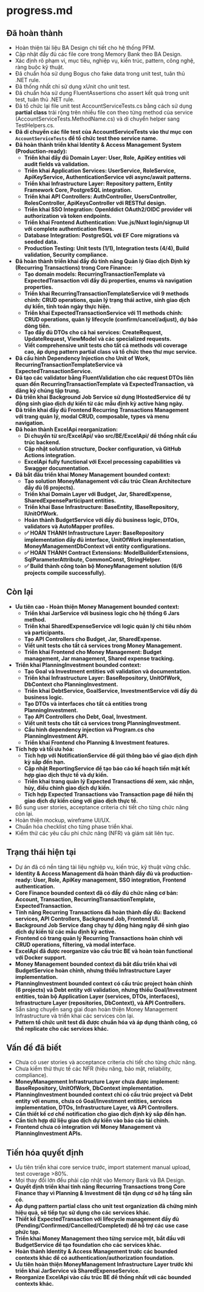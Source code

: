 # progress.md

## Đã hoàn thành
- Hoàn thiện tài liệu BA Design chi tiết cho hệ thống PFM.
- Cập nhật đầy đủ các file core trong Memory Bank theo BA Design.
- Xác định rõ phạm vi, mục tiêu, nghiệp vụ, kiến trúc, pattern, công nghệ, ràng buộc kỹ thuật.
- Đã chuẩn hóa sử dụng Bogus cho fake data trong unit test, tuân thủ .NET rule.
- Đã thống nhất chỉ sử dụng xUnit cho unit test.
- Đã chuẩn hóa sử dụng FluentAssertions cho assert kết quả trong unit test, tuân thủ .NET rule.
- Đã tổ chức lại file unit test AccountServiceTests.cs bằng cách sử dụng **partial class** trải rộng trên nhiều file con theo từng method của service (AccountServiceTests.MethodName.cs) và di chuyển helper sang TestHelpers.cs.
- **Đã di chuyển các file test của AccountServiceTests vào thư mục con `AccountServiceTests` để tổ chức test theo service name.**
- **Đã hoàn thành triển khai Identity & Access Management System (Production-ready):**
  - **Triển khai đầy đủ Domain Layer: User, Role, ApiKey entities với audit fields và validation.**
  - **Triển khai Application Services: UserService, RoleService, ApiKeyService, AuthenticationService với async/await patterns.**
  - **Triển khai Infrastructure Layer: Repository pattern, Entity Framework Core, PostgreSQL integration.**
  - **Triển khai API Controllers: AuthController, UsersController, RolesController, ApiKeysController với RESTful design.**
  - **Triển khai SSO Integration: OpenIddict OAuth2/OIDC provider với authorization và token endpoints.**
  - **Triển khai Frontend Authentication: Vue.js/Nuxt login/signup UI với complete authentication flows.**
  - **Database Integration: PostgreSQL với EF Core migrations và seeded data.**
  - **Production Testing: Unit tests (1/1), Integration tests (4/4), Build validation, Security compliance.**
- **Đã hoàn thành triển khai đầy đủ tính năng Quản lý Giao dịch Định kỳ (Recurring Transactions) trong Core Finance:**
  - **Tạo domain models: RecurringTransactionTemplate và ExpectedTransaction với đầy đủ properties, enums và navigation properties.**
  - **Triển khai RecurringTransactionTemplateService với 9 methods chính: CRUD operations, quản lý trạng thái active, sinh giao dịch dự kiến, tính toán ngày thực hiện.**
  - **Triển khai ExpectedTransactionService với 11 methods chính: CRUD operations, quản lý lifecycle (confirm/cancel/adjust), dự báo dòng tiền.**
  - **Tạo đầy đủ DTOs cho cả hai services: CreateRequest, UpdateRequest, ViewModel và các specialized requests.**
  - **Viết comprehensive unit tests cho tất cả methods với coverage cao, áp dụng pattern partial class và tổ chức theo thư mục service.**
- **Đã cấu hình Dependency Injection cho Unit of Work, RecurringTransactionTemplateService và ExpectedTransactionService.**
- **Đã tạo các validator bằng FluentValidation cho các request DTOs liên quan đến RecurringTransactionTemplate và ExpectedTransaction, và đăng ký chúng tập trung.**
- **Đã triển khai Background Job Service sử dụng IHostedService để tự động sinh giao dịch dự kiến từ các mẫu định kỳ active hàng ngày.**
- **Đã triển khai đầy đủ Frontend Recurring Transactions Management với trang quản lý, modal CRUD, composable, types và menu navigation.**
- **Đã hoàn thành ExcelApi reorganization:**
  - **Di chuyển từ src/ExcelApi/ vào src/BE/ExcelApi/ để thống nhất cấu trúc backend.**
  - **Cập nhật solution structure, Docker configuration, và GitHub Actions integration.**
  - **ExcelApi fully functional với Excel processing capabilities và Swagger documentation.**
- **Đã bắt đầu triển khai Money Management bounded context:**
  - **Tạo solution MoneyManagement với cấu trúc Clean Architecture đầy đủ (6 projects).**
  - **Triển khai Domain Layer với Budget, Jar, SharedExpense, SharedExpenseParticipant entities.**
  - **Triển khai Base Infrastructure: BaseEntity, IBaseRepository, IUnitOfWork.**
  - **Hoàn thành BudgetService với đầy đủ business logic, DTOs, validators và AutoMapper profiles.**
  - **✅ HOÀN THÀNH Infrastructure Layer: BaseRepository implementation đầy đủ interface, UnitOfWork implementation, MoneyManagementDbContext với entity configurations.**
  - **✅ HOÀN THÀNH Contract Extensions: ModelBuilderExtensions, SqlParameterAttribute, CommonConst, StringHelper.**
  - **✅ Build thành công toàn bộ MoneyManagement solution (6/6 projects compile successfully).**

## Còn lại
- **Ưu tiên cao - Hoàn thiện Money Management bounded context:**
  - **Triển khai JarService với business logic cho hệ thống 6 Jars method.**
  - **Triển khai SharedExpenseService với logic quản lý chi tiêu nhóm và participants.**
  - **Tạo API Controllers cho Budget, Jar, SharedExpense.**
  - **Viết unit tests cho tất cả services trong Money Management.**
  - **Triển khai Frontend cho Money Management: Budget management, Jar management, Shared expense tracking.**
- **Triển khai PlanningInvestment bounded context:**
  - **Tạo Goal và Investment entities với validation và documentation.**
  - **Triển khai Infrastructure Layer: BaseRepository, UnitOfWork, DbContext cho PlanningInvestment.**
  - **Triển khai DebtService, GoalService, InvestmentService với đầy đủ business logic.**
  - **Tạo DTOs và interfaces cho tất cả entities trong PlanningInvestment.**
  - **Tạo API Controllers cho Debt, Goal, Investment.**
  - **Viết unit tests cho tất cả services trong PlanningInvestment.**
  - **Cấu hình dependency injection và Program.cs cho PlanningInvestment API.**
  - **Triển khai Frontend cho Planning & Investment features.**
- **Tích hợp và tối ưu hóa:**
  - **Tích hợp với NotificationService để gửi thông báo về giao dịch định kỳ sắp đến hạn.**
  - **Cập nhật ReportingService để tạo báo cáo kế hoạch tiền mặt kết hợp giao dịch thực tế và dự kiến.**
  - **Triển khai trang quản lý Expected Transactions để xem, xác nhận, hủy, điều chỉnh giao dịch dự kiến.**
  - **Tích hợp Expected Transactions vào Transaction page để hiển thị giao dịch dự kiến cùng với giao dịch thực tế.**
- Bổ sung user stories, acceptance criteria chi tiết cho từng chức năng còn lại.
- Hoàn thiện mockup, wireframe UI/UX.
- Chuẩn hóa checklist cho từng phase triển khai.
- Kiểm thử các yêu cầu phi chức năng (NFR) và giám sát liên tục.

## Trạng thái hiện tại
- Dự án đã có nền tảng tài liệu nghiệp vụ, kiến trúc, kỹ thuật vững chắc.
- **Identity & Access Management đã hoàn thành đầy đủ và production-ready: User, Role, ApiKey management, SSO integration, Frontend authentication.**
- **Core Finance bounded context đã có đầy đủ chức năng cơ bản: Account, Transaction, RecurringTransactionTemplate, ExpectedTransaction.**
- **Tính năng Recurring Transactions đã hoàn thành đầy đủ: Backend services, API Controllers, Background Job, Frontend UI.**
- **Background Job Service đang chạy tự động hàng ngày để sinh giao dịch dự kiến từ các mẫu định kỳ active.**
- **Frontend có trang quản lý Recurring Transactions hoàn chỉnh với CRUD operations, filtering, và modal interface.**
- **ExcelApi đã được reorganize vào cấu trúc BE và hoàn toàn functional với Docker support.**
- **Money Management bounded context đã bắt đầu triển khai với BudgetService hoàn chỉnh, nhưng thiếu Infrastructure Layer implementation.**
- **PlanningInvestment bounded context có cấu trúc project hoàn chỉnh (6 projects) và Debt entity với validation, nhưng thiếu Goal/Investment entities, toàn bộ Application Layer (services, DTOs, interfaces), Infrastructure Layer (repositories, DbContext), và API Controllers.**
- Sẵn sàng chuyển sang giai đoạn hoàn thiện Money Management Infrastructure và triển khai các services còn lại.
- **Pattern tổ chức unit test đã được chuẩn hóa và áp dụng thành công, có thể replicate cho các services khác.**

## Vấn đề đã biết
- Chưa có user stories và acceptance criteria chi tiết cho từng chức năng.
- Chưa kiểm thử thực tế các NFR (hiệu năng, bảo mật, reliability, compliance).
- **MoneyManagement Infrastructure Layer chưa được implement: BaseRepository, UnitOfWork, DbContext implementation.**
- **PlanningInvestment bounded context chỉ có cấu trúc project và Debt entity với enums, chưa có Goal/Investment entities, services implementation, DTOs, Infrastructure Layer, và API Controllers.**
- **Cần thiết kế cơ chế notification cho giao dịch định kỳ sắp đến hạn.**
- **Cần tích hợp dữ liệu giao dịch dự kiến vào báo cáo tài chính.**
- **Frontend chưa có integration với Money Management và PlanningInvestment APIs.**

## Tiến hóa quyết định
- Ưu tiên triển khai core service trước, import statement manual upload, test coverage >80%.
- Mọi thay đổi lớn đều phải cập nhật vào Memory Bank và BA Design.
- **Quyết định triển khai tính năng Recurring Transactions trong Core Finance thay vì Planning & Investment để tận dụng cơ sở hạ tầng sẵn có.**
- **Áp dụng pattern partial class cho unit test organization đã chứng minh hiệu quả, sẽ tiếp tục sử dụng cho các services khác.**
- **Thiết kế ExpectedTransaction với lifecycle management đầy đủ (Pending/Confirmed/Cancelled/Completed) để hỗ trợ các use case phức tạp.**
- **Triển khai Money Management theo từng service một, bắt đầu với BudgetService để tạo foundation cho các services khác.**
- **Hoàn thành Identity & Access Management trước các bounded contexts khác để có authentication/authorization foundation.**
- **Ưu tiên hoàn thiện MoneyManagement Infrastructure Layer trước khi triển khai JarService và SharedExpenseService.**
- **Reorganize ExcelApi vào cấu trúc BE để thống nhất với các bounded contexts khác.**